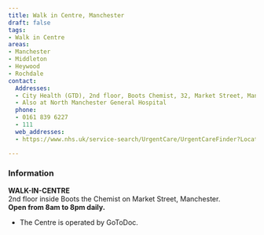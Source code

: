 ```yaml
---
title: Walk in Centre, Manchester
draft: false
tags:
- Walk in Centre
areas:
- Manchester
- Middleton
- Heywood
- Rochdale
contact:
  Addresses:
  - City Health (GTD), 2nd floor, Boots Chemist, 32, Market Street, Manchester.
  - Also at North Manchester General Hospital
  phone:
  - 0161 839 6227
  - 111 
  web_addresses:
  - https://www.nhs.uk/service-search/UrgentCare/UrgentCareFinder?Location.Id=14352&Location.Name=Middleton%2C%20Greater%20Manchester%2C%20M24&Location.County=Greater%20Manchester&Location.Postcode=M24%204&Location.Latitude=53.546&Location.Longitude=-2.202&IsAandE=False&IsPharmacy=False&IsUrgentCare=True&IsOpenNow=False&MileValue=10

---
```

### Information
**WALK-IN-CENTRE**   
2nd floor inside Boots the Chemist on Market Street, Manchester.  
**Open from 8am to 8pm daily.**  
* The Centre is operated by GoToDoc.

